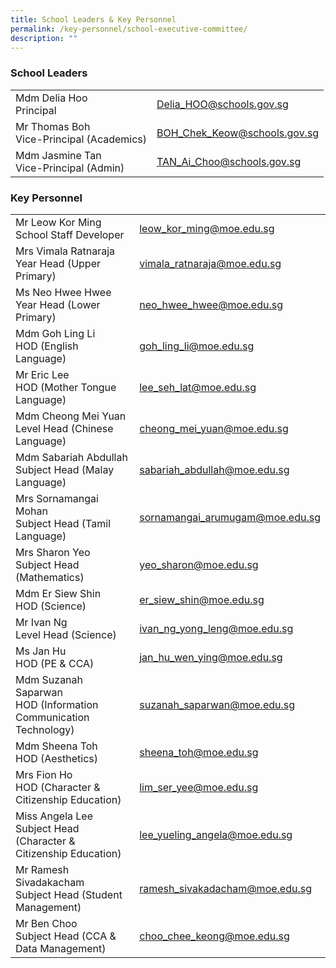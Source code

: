 ```yaml
---
title: School Leaders & Key Personnel
permalink: /key-personnel/school-executive-committee/
description: ""
---
```

### **School Leaders**

<table>
<tbody>

<tr>
<td style="text-align: left;">Mdm Delia Hoo<br>Principal</td>
<td style="text-align: left;"><a href="mailto:Delia_HOO@schools.gov.sg" target="">Delia_HOO@schools.gov.sg</a></td>
</tr>
	
<tr>
<td style="text-align: left;">Mr Thomas Boh<br>Vice-Principal (Academics)</td>
<td style="text-align: left;"><a href="mailto:BOH_Chek_Keow@schools.gov.sg" target="">BOH_Chek_Keow@schools.gov.sg</a></td>
</tr>
	
	
<tr>
<td style="text-align: left;">Mdm Jasmine Tan<br>Vice-Principal (Admin)</td>
<td style="text-align: left;"><a href="mailto:TAN_Ai_Choo@schools.gov.sg" target="">TAN_Ai_Choo@schools.gov.sg</a></td>
</tr>


</tbody>
</table>


### **Key Personnel**
<table>
<tbody>
	
<tr>
<td style="text-align: left;">Mr Leow Kor Ming<br>School Staff Developer</td>
<td style="text-align: left;"><a href="mailto:leow_kor_ming@moe.edu.sg" target="">leow_kor_ming@moe.edu.sg</a></td>
</tr>
	
<tr>
<td style="text-align: left;">Mrs Vimala Ratnaraja<br>Year Head (Upper Primary)</td>
<td style="text-align: left;"><a href="mailto:vimala_ratnaraja@moe.edu.sg" target="">vimala_ratnaraja@moe.edu.sg</a></td>
	
	
</tr><tr>
</tr><tr>
<td style="text-align: left;">Ms Neo Hwee Hwee<br>Year Head (Lower Primary)</td>
<td style="text-align: left;"><a href="mailto:neo_hwee_hwee@moe.edu.sg" target="">neo_hwee_hwee@moe.edu.sg</a></td>
</tr>
	<tr>
<td style="text-align: left;">Mdm Goh Ling Li<br>HOD (English Language)</td>
<td style="text-align: left;"><a href="mailto:goh_ling_li@moe.edu.sg" target="">goh_ling_li@moe.edu.sg</a></td>
</tr>

<tr><td style="text-align: left;">Mr Eric Lee<br>HOD (Mother Tongue Language)</td>
<td style="text-align: left;"><a href="mailto:lee_seh_lat@moe.edu.sg" target="">lee_seh_lat@moe.edu.sg</a></td>
</tr>
	<tr>
<td style="text-align: left;">Mdm Cheong Mei Yuan<br>Level Head (Chinese Language)</td>
<td style="text-align: left;"><a href="mailto:cheong_mei_yuan@moe.edu.sg" target="">cheong_mei_yuan@moe.edu.sg</a></td>
</tr>
<tr><td style="text-align: left;">Mdm Sabariah Abdullah<br>Subject Head (Malay Language)</td>
<td style="text-align: left;"><a href="mailto:sabariah_abdullah@moe.edu.sg" target="">sabariah_abdullah@moe.edu.sg</a></td>
</tr>

<tr><td style="text-align: left;">Mrs Sornamangai Mohan<br>Subject Head (Tamil Language)</td>
<td style="text-align: left;"><a href="mailto:sornamangai_arumugam@moe.edu.sg" target="">sornamangai_arumugam@moe.edu.sg </a></td>
</tr>

<tr><td style="text-align: left;">Mrs Sharon Yeo<br>Subject Head (Mathematics)</td>
<td style="text-align: left;"><a href="mailto:yeo_sharon@moe.edu.sg" target="">yeo_sharon@moe.edu.sg </a></td>
</tr>

<tr><td style="text-align: left;">Mdm Er Siew Shin<br>HOD (Science)</td>
<td style="text-align: left;"><a href="mailto:er_siew_shin@moe.edu.sg" target="">er_siew_shin@moe.edu.sg </a></td>
</tr>

<tr><td style="text-align: left;">Mr Ivan Ng<br>Level Head (Science)</td>
<td style="text-align: left;"><a href="mailto:ivan_ng_yong_leng@moe.edu.sg" target="">ivan_ng_yong_leng@moe.edu.sg </a></td>
</tr>

<tr><td style="text-align: left;">Ms Jan Hu<br>HOD  (PE &amp; CCA)</td>
<td style="text-align: left;"><a href="mailto:jan_hu_wen_ying@moe.edu.sg" target="">jan_hu_wen_ying@moe.edu.sg </a></td>
</tr>

<tr><td style="text-align: left;">Mdm Suzanah Saparwan<br>HOD  (Information <br>Communication Technology)</td>
<td style="text-align: left;"><a href="mailto:suzanah_saparwan@moe.edu.sg" target="">suzanah_saparwan@moe.edu.sg </a></td>
</tr>

<tr><td style="text-align: left;">Mdm Sheena Toh <br>HOD (Aesthetics)</td>
<td style="text-align: left;"><a href="mailto:sheena_toh@moe.edu.sg" target="">sheena_toh@moe.edu.sg </a></td>
</tr>

<tr><td style="text-align: left;">Mrs Fion Ho <br>HOD (Character &amp; Citizenship Education)</td>
<td style="text-align: left;"><a href="mailto:lim_ser_yee@moe.edu.sg" target="">lim_ser_yee@moe.edu.sg </a></td>
</tr>

<tr><td style="text-align: left;">Miss Angela Lee <br>Subject Head (Character &amp; Citizenship Education)</td>
<td style="text-align: left;"><a href="mailto:lee_yueling_angela@moe.edu.sg" target="">lee_yueling_angela@moe.edu.sg </a></td>
</tr>

<tr><td style="text-align: left;">Mr Ramesh Sivadakacham  <br>Subject Head (Student Management)</td>
<td style="text-align: left;"><a href="mailto:lee_yueling_angela@moe.edu.sg" target="">ramesh_sivakadacham@moe.edu.sg </a></td>
</tr>

<tr><td style="text-align: left;">Mr Ben Choo  <br>Subject Head (CCA &amp; Data Management)</td>
<td style="text-align: left;"><a href="mailto:choo_chee_keong@moe.edu.sg" target="">choo_chee_keong@moe.edu.sg </a></td>
</tr>


</tbody>
</table>